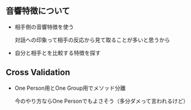 ## 音響特徴について
* 相手側の音響特徴を使う
    
    対話への印象って相手の反応から見て取ることが多いと思うから

* 自分と相手とを比較する特徴を探す

## Cross Validation
* One Person用とOne Group用でメソッド分離
        
    今のやり方ならOne Personでもよさそう（多分ダメって言われるけど）